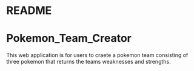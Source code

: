 # README

# Pokemon_Team_Creator
This web application is for users to craete a pokemon team consisting of three pokemon that returns the teams weaknesses and strengths. 


